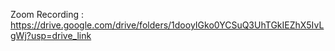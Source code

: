 Zoom Recording : https://drive.google.com/drive/folders/1dooyIGko0YCSuQ3UhTGkIEZhX5IvLgWj?usp=drive_link 
